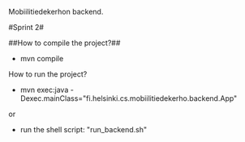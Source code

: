 Mobiilitiedekerhon backend.

#Sprint 2#

##How to compile the project?##

- mvn compile

How to run the project?

- mvn exec:java -Dexec.mainClass="fi.helsinki.cs.mobiilitiedekerho.backend.App"

or

- run the shell script: "run_backend.sh"

